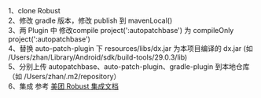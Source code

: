 
1、clone Robust  
2、修改 gradle 版本，修改 publish 到 mavenLocal()  
3、两 Plugin 中 修改compile project(':autopatchbase') 为 compileOnly project(':autopatchbase')  
4、替换 auto-patch-plugin 下 resources/libs/dx.jar 为本项目编译的 dx.jar (如 /Users/zhan/Library/Android/sdk/build-tools/29.0.3/lib)  
5、分别上传 autopatchbase、auto-patch-plugin、gradle-plugin 到本地仓库（如 /Users/zhan/.m2/repository）  
6、集成 参考 [美团 Robust 集成文档](https://github.com/Meituan-Dianping/Robust/blob/master/README-zh.md)  
